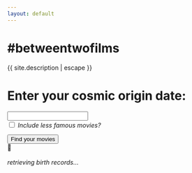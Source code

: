 ```yaml
---
layout: default
---
```


<h1>#betweentwofilms</h1>
<p>{{ site.description | escape }}</p>
<form class="form text-center" id="movie-form" name="movie-form">
	<h1 class="h3 mb-3 font-weight-normal">Enter your cosmic origin date:</h1>
	<div class="row">
	<div class="col-md-12 mb-4">
    	<div class="form-group">
            <div class='input-group date' id='datetimepicker'>
                <input id="birthday" type='text' class="form-control" name="birthday" required="required" />
                <span class="input-group-addon">
                    <span class="glyphicon glyphicon-calendar"></span>
                </span>
            </div>
        </div>
	</div>
    </div>
    <div class="row">
    	<div class="custom-control custom-checkbox">
    		<input type="checkbox" class="custom-control-input" id="notfamous">
    		<label class="custom-control-label" for="notfamous"><em style="font-weight: normal"> Include less famous movies?</em></label>
    	</div>
    </div>
    <div class="row mb-3">
		<div class="col-md-12">
    	<button class="btn btn-lg btn-primary btn-block" style="margin-top:1em" type="submit">Find your movies</button>
		</div>
    </div>
    <div class="loading-wrapper hidden row">
        <div class="loading col-md-6 col-md-offset-3">🎥</div>
        <div class="col-md-6 col-md-offset-3">
            <br> <em>retrieving birth records...</em>
        </div>
    </div>
    <div class="fighter"></div>

</form>

